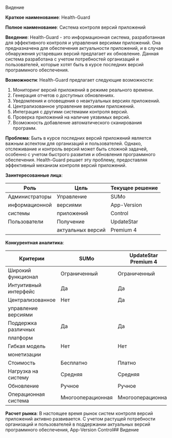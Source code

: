 Видение

**Краткое наименование**: Health-Guard

**Полное наименование**: Система контроля версий приложений

**Введение**:
Health-Guard - это информационная система, разработанная для эффективного контроля и управления версиями приложений. Она предназначена для обеспечения актуальности приложений, и в случае обнаружения устаревших версий предлагает их обновление. Данная система разработана с учетом потребностей организаций и пользователей, которые хотят быть в курсе последних версий программного обеспечения.

**Возможности**:
Health-Guard предлагает следующие возможности:

1. Мониторинг версий приложений в режиме реального времени.
2. Генерация отчетов о доступных обновлениях.
3. Уведомления и оповещения о неактуальных версиях приложений.
4. Централизованное управление версиями приложений.
5. Интеграция с другими системами контроля версий.
6. Проверка приложений на наличие уязвимых версий.
7. Возможность добавление автоматического сканирования программ.

**Проблема**:
Быть в курсе последних версий приложений является важным аспектом для организаций и пользователей. Однако, отслеживание и контроль версий может быть сложной задачей, особенно с учетом быстрого развития и обновления программного обеспечения. Health-Guard решает эту проблему, предоставляя эффективный механизм контроля версий приложений.

**Заинтересованные лица**:

| Роль              | Цель               | Текущее решение |
|-------------------|--------------------|----------------|
| Администраторы    | Управление         | SUMo            |
| информационной    | версиями           | App-Version     |
| системы           | приложений         | Control         |
| Пользователи      | Получение          | UpdateStar      |
|                   | актуальных версий  | Premium 4      |

**Конкурентная аналитика**:

| Критерии             | SUMo                  | UpdateStar Premium 4 | Health-Guard |
|----------------------|-----------------------|----------------------|---------------------|
| Широкий функционал   | Ограниченный           | Ограниченный          | Широкий              |
| Интуитивный интерфейс| Да                    | Да                   | Да                  |
| Централизованное     | Нет                   | Да                   | Да                  |
| управление версиями  |                       |                      |                     |
| Поддержка различных  | Да                    | Да                   | Да                  |
| платформ             |                       |                      |                     |
| Гибкая модель        | Нет                   | Нет                  | Да                  |
| монетизации          |                       |                      |                     |
| Стоимость            | Бесплатно              | Платно                | Гибкая модель        |
| Нагрузка на систему  | Средняя                | Средняя               | Оптимизированная     |
| Обновление           | Ручное                 | Ручное               | Автоматическое       |
| Операционная система | Многооперационная      | Многооперационная     | Многооперационная    |

**Расчет рынка**:
В настоящее время рынок систем контроля версий приложений активно развивается. С учетом растущей потребности организаций и пользователей в поддержании актуальных версий программного обеспечения, App-Version Control## Видение
